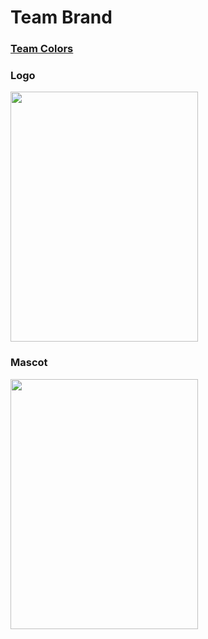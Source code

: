 # Team Brand

### [Team Colors](https://colorhunt.co/palette/273472)

### Logo<br>
<img src="https://github.com/cse110-sp21-group8/cse110-sp21-group8/blob/main/admin/teamphotos/Logo.png" width="300" height="400" /><br>

### Mascot<br>
<img src="https://github.com/cse110-sp21-group8/cse110-sp21-group8/blob/main/admin/teamphotos/Mascot.jpg" width="300" height="400" /><br>
